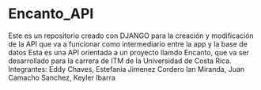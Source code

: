 # Encanto_API
Este es un repositorio creado con DJANGO para la creación y modificación de la API que va a funcionar como intermediario entre la app y la base de datos
Esta es una API orientada a un proyecto llamdo Encanto, que va ser desarrollado para la carrera de ITM de la Universidad de Costa Rica.
Integrantes:
  Eddy Chaves,
  Estefania Jimenez Cordero
  Ian Miranda,
  Juan Camacho Sanchez,
  Keyler Ibarra
